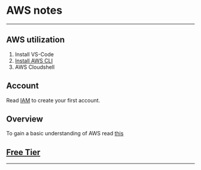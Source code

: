 # AWS notes

---

## AWS utilization
1. Install VS-Code
2. [Install AWS CLI](./aws-cli.md)
3. AWS Cloudshell

## Account
Read [IAM](./services/iam.md) to create your first account.

## Overview
To gain a basic understanding of AWS read [this](./onboarding/aws-overview.md)


## [Free Tier](https://aws.amazon.com/free/?p=ft&z=subnav&loc=2&all-free-tier.sort-by=item.additionalFields.SortRank&all-free-tier.sort-order=asc&awsf.Free%20Tier%20Types=*all&awsf.Free%20Tier%20Categories=*all)
---

